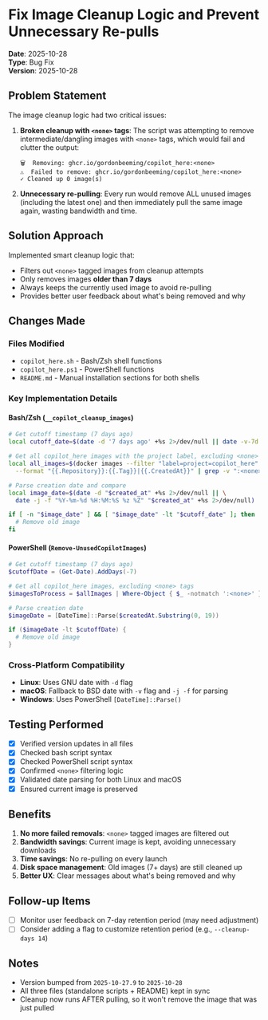 # Fix Image Cleanup Logic and Prevent Unnecessary Re-pulls

**Date**: 2025-10-28  
**Type**: Bug Fix  
**Version**: 2025-10-28

## Problem Statement

The image cleanup logic had two critical issues:

1. **Broken cleanup with `<none>` tags**: The script was attempting to remove intermediate/dangling images with `<none>` tags, which would fail and clutter the output:
   ```
   🗑️  Removing: ghcr.io/gordonbeeming/copilot_here:<none>
   ⚠️  Failed to remove: ghcr.io/gordonbeeming/copilot_here:<none>
   ✓ Cleaned up 0 image(s)
   ```

2. **Unnecessary re-pulling**: Every run would remove ALL unused images (including the latest one) and then immediately pull the same image again, wasting bandwidth and time.

## Solution Approach

Implemented smart cleanup logic that:
- Filters out `<none>` tagged images from cleanup attempts
- Only removes images **older than 7 days**
- Always keeps the currently used image to avoid re-pulling
- Provides better user feedback about what's being removed and why

## Changes Made

### Files Modified
- `copilot_here.sh` - Bash/Zsh shell functions
- `copilot_here.ps1` - PowerShell functions  
- `README.md` - Manual installation sections for both shells

### Key Implementation Details

#### Bash/Zsh (`__copilot_cleanup_images`)
```bash
# Get cutoff timestamp (7 days ago)
local cutoff_date=$(date -d '7 days ago' +%s 2>/dev/null || date -v-7d +%s 2>/dev/null)

# Get all copilot_here images with the project label, excluding <none> tags
local all_images=$(docker images --filter "label=project=copilot_here" \
  --format "{{.Repository}}:{{.Tag}}|{{.CreatedAt}}" | grep -v ":<none>" || true)

# Parse creation date and compare
local image_date=$(date -d "$created_at" +%s 2>/dev/null || \
  date -j -f "%Y-%m-%d %H:%M:%S %z %Z" "$created_at" +%s 2>/dev/null)

if [ -n "$image_date" ] && [ "$image_date" -lt "$cutoff_date" ]; then
  # Remove old image
fi
```

#### PowerShell (`Remove-UnusedCopilotImages`)
```powershell
# Get cutoff timestamp (7 days ago)
$cutoffDate = (Get-Date).AddDays(-7)

# Get all copilot_here images, excluding <none> tags
$imagesToProcess = $allImages | Where-Object { $_ -notmatch ':<none>' }

# Parse creation date
$imageDate = [DateTime]::Parse($createdAt.Substring(0, 19))

if ($imageDate -lt $cutoffDate) {
  # Remove old image
}
```

### Cross-Platform Compatibility
- **Linux**: Uses GNU date with `-d` flag
- **macOS**: Fallback to BSD date with `-v` flag and `-j -f` for parsing
- **Windows**: Uses PowerShell `[DateTime]::Parse()`

## Testing Performed

- [x] Verified version updates in all files
- [x] Checked bash script syntax
- [x] Checked PowerShell script syntax
- [x] Confirmed `<none>` filtering logic
- [x] Validated date parsing for both Linux and macOS
- [x] Ensured current image is preserved

## Benefits

1. **No more failed removals**: `<none>` tagged images are filtered out
2. **Bandwidth savings**: Current image is kept, avoiding unnecessary downloads
3. **Time savings**: No re-pulling on every launch
4. **Disk space management**: Old images (7+ days) are still cleaned up
5. **Better UX**: Clear messages about what's being removed and why

## Follow-up Items

- [ ] Monitor user feedback on 7-day retention period (may need adjustment)
- [ ] Consider adding a flag to customize retention period (e.g., `--cleanup-days 14`)

## Notes

- Version bumped from `2025-10-27.9` to `2025-10-28`
- All three files (standalone scripts + README) kept in sync
- Cleanup now runs AFTER pulling, so it won't remove the image that was just pulled
